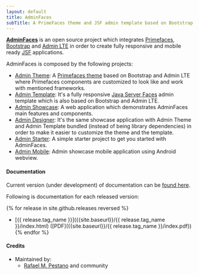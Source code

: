 ```yaml
---
layout: default
title: AdminFaces
subTitle: A PrimeFaces theme and JSF admin template based on Bootstrap
---
```



[**AdminFaces**](https://github.com/adminfaces) is an open source project which integrates [Primefaces](http://primefaces.org/), [Bootstrap](http://getbootstrap.com/) and [Admin LTE](https://almsaeedstudio.com/themes/AdminLTE/index2.html/) in order to create fully responsive and mobile ready [JSF](https://javaserverfaces.java.net/) applications.


AdminFaces is composed by the following projects:

* [Admin Theme](http://github.com/adminfaces/admin-theme): A [Primefaces theme](http://primefaces.org/themes) based on Bootstrap and Admin LTE where Primefaces components are customized to look like and work with mentioned frameworks.
* [Admin Template](http://github.com/adminfaces/admin-template): It's a fully responsive [Java Server Faces](https://javaserverfaces.java.net/) admin template which is also based on Bootstrap and Admin LTE.
* [Admin Showcase](http://github.com/adminfaces/admin-showcase): A web application which demonstrates AdminFaces main features and components.
* [Admin Designer](http://github.com/adminfaces/admin-designer): It's the same showcase application with Admin Theme and Admin Template bundled (instead of being library dependencies) in order to make it easier to customize the theme and the template.
* [Admin Starter](http://github.com/adminfaces/admin-starter): A simple starter project to get you started with AdminFaces.
* [Admin Mobile](http://github.com/adminfaces/admin-mobile): Admin showcase mobile application using Android webview.

#### Documentation

Current version (under development) of documentation can be [found here]({{site.baseurl}}/latest/index.html).

Following is documentation for each released version:

{% for release in site.github.releases reversed %}
  * [{{ release.tag_name }}]({{site.baseurl}}/{{ release.tag_name }}/index.html) ([PDF]({{site.baseurl}}/{{ release.tag_name }}/index.pdf))
{% endfor %}

#### Credits
* Maintained by:
  * [Rafael M. Pestano](https://github.com/rmpestano) and community

[rmpestano]: https://github.com/rmpestano
